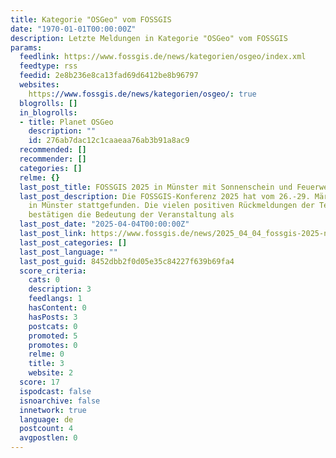 ```yaml
---
title: Kategorie "OSGeo" vom FOSSGIS
date: "1970-01-01T00:00:00Z"
description: Letzte Meldungen in Kategorie "OSGeo" vom FOSSGIS
params:
  feedlink: https://www.fossgis.de/news/kategorien/osgeo/index.xml
  feedtype: rss
  feedid: 2e8b236e8ca13fad69d6412be8b96797
  websites:
    https://www.fossgis.de/news/kategorien/osgeo/: true
  blogrolls: []
  in_blogrolls:
  - title: Planet OSGeo
    description: ""
    id: 276ab7dac12c1caaeaa76ab3b91a8ac9
  recommended: []
  recommender: []
  categories: []
  relme: {}
  last_post_title: FOSSGIS 2025 in Münster mit Sonnenschein und Feuerwerk
  last_post_description: Die FOSSGIS-Konferenz 2025 hat vom 26.-29. März 2025 erfolgreich
    in Münster stattgefunden. Die vielen positiven Rückmeldungen der Teilnehmenden
    bestätigen die Bedeutung der Veranstaltung als
  last_post_date: "2025-04-04T00:00:00Z"
  last_post_link: https://www.fossgis.de/news/2025_04_04_fossgis-2025-nachlese/
  last_post_categories: []
  last_post_language: ""
  last_post_guid: 8452dbb2f0d05e35c84227f639b69fa4
  score_criteria:
    cats: 0
    description: 3
    feedlangs: 1
    hasContent: 0
    hasPosts: 3
    postcats: 0
    promoted: 5
    promotes: 0
    relme: 0
    title: 3
    website: 2
  score: 17
  ispodcast: false
  isnoarchive: false
  innetwork: true
  language: de
  postcount: 4
  avgpostlen: 0
---
```

